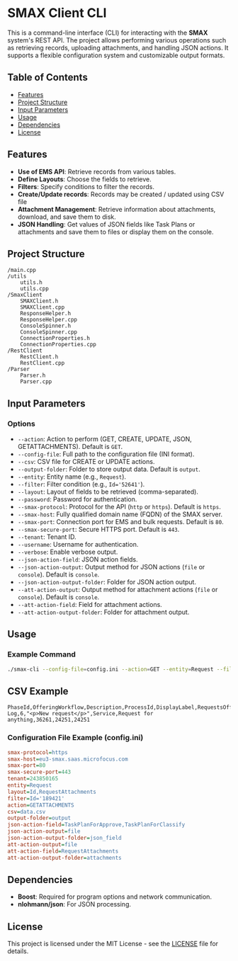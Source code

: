 
# SMAX Client CLI

This is a command-line interface (CLI) for interacting with the **SMAX** system's REST API. The project allows performing various operations such as retrieving records, uploading attachments, and handling JSON actions. It supports a flexible configuration system and customizable output formats.

## Table of Contents
- [Features](#features)
- [Project Structure](#project-structure)
- [Input Parameters](#input-parameters)
- [Usage](#usage)
- [Dependencies](#dependencies)
- [License](#license)

## Features
- **Use of EMS API**: Retrieve records from various tables.
- **Define Layouts**: Choose the fields to retrieve.
- **Filters**: Specify conditions to filter the records.
- **Create/Update records**: Records may be created / updated using CSV file
- **Attachment Management**: Retrieve information about attachments, download, and save them to disk.
- **JSON Handling**: Get values of JSON fields like Task Plans or attachments and save them to files or display them on the console.

## Project Structure
```plaintext
/main.cpp
/utils
    utils.h
    utils.cpp
/SmaxClient
    SMAXClient.h
    SMAXClient.cpp
    ResponseHelper.h
    ResponseHelper.cpp
    ConsoleSpinner.h
    ConsoleSpinner.cpp
    ConnectionProperties.h
    ConnectionProperties.cpp
/RestClient
    RestClient.h
    RestClient.cpp    
/Parser
    Parser.h
    Parser.cpp
```

## Input Parameters

### Options
- `--action`: Action to perform (GET, CREATE, UPDATE, JSON, GETATTACHMENTS). Default is `GET`.
- `--config-file`: Full path to the configuration file (INI format).
- `--csv`: CSV file for CREATE or UPDATE actions.
- `--output-folder`: Folder to store output data. Default is `output`.
- `--entity`: Entity name (e.g., `Request`).
- `--filter`: Filter condition (e.g., `Id='52641'`).
- `--layout`: Layout of fields to be retrieved (comma-separated).
- `--password`: Password for authentication.
- `--smax-protocol`: Protocol for the API (`http` or `https`). Default is `https`.
- `--smax-host`: Fully qualified domain name (FQDN) of the SMAX server.
- `--smax-port`: Connection port for EMS and bulk requests. Default is `80`.
- `--smax-secure-port`: Secure HTTPS port. Default is `443`.
- `--tenant`: Tenant ID.
- `--username`: Username for authentication.
- `--verbose`: Enable verbose output.
- `--json-action-field`: JSON action fields.
- `--json-action-output`: Output method for JSON actions (`file` or `console`). Default is `console`.
- `--json-action-output-folder`: Folder for JSON action output.
- `--att-action-output`: Output method for attachment actions (`file` or `console`). Default is `console`.
- `--att-action-field`: Field for attachment actions.
- `--att-action-output-folder`: Folder for attachment output.

## Usage
### Example Command
```bash
./smax-cli --config-file=config.ini --action=GET --entity=Request --filter="Id='52641'" --output-folder="output"
```

## CSV Example
```csv
PhaseId,OfferingWorkflow,Description,ProcessId,DisplayLabel,RequestsOffering,RequestedByPerson,RequestedForPerson
Log,6,"<p>New request</p>",Service,Request for anything,36261,24251,24251
```
### Configuration File Example (config.ini)
```ini
smax-protocol=https
smax-host=eu3-smax.saas.microfocus.com
smax-port=80
smax-secure-port=443
tenant=243850165
entity=Request
layout=Id,RequestAttachments
filter=Id='189421'
action=GETATTACHMENTS
csv=data.csv
output-folder=output
json-action-field=TaskPlanForApprove,TaskPlanForClassify
json-action-output=file
json-action-output-folder=json_field
att-action-output=file
att-action-field=RequestAttachments
att-action-output-folder=attachments
```

## Dependencies
- **Boost**: Required for program options and network communication.
- **nlohmann/json**: For JSON processing.

## License
This project is licensed under the MIT License - see the [LICENSE](LICENSE) file for details.
